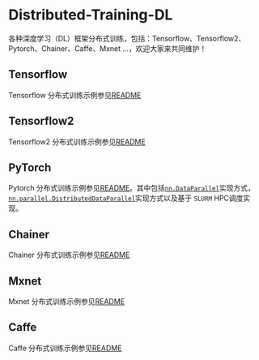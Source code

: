 # Distributed-Training-DL
各种深度学习（DL）框架分布式训练，包括：Tensorflow、Tensorflow2、Pytorch、Chainer、Caffe、Mxnet ...，欢迎大家来共同维护！

## Tensorflow
Tensorflow 分布式训练示例参见[README](./tensorflow/README.md)

## Tensorflow2
Tensorflow2 分布式训练示例参见[README](./tensorflow2/README.md)

## PyTorch
Pytorch 分布式训练示例参见[README](./pytorch/README.md)。其中包括[`nn.DataParallel`](./pytorch/data_parallel.py)实现方式，[`nn.parallel.DistributedDataParallel`](./pytorch/distributed_data_parallel.py)实现方式以及基于 `SLURM` HPC调度实现。

## Chainer
Chainer 分布式训练示例参见[README](./chainer/README.md)

## Mxnet
Mxnet 分布式训练示例参见[README](./mxnet/README.md)

## Caffe
Caffe 分布式训练示例参见[README](./caffe/README.md)